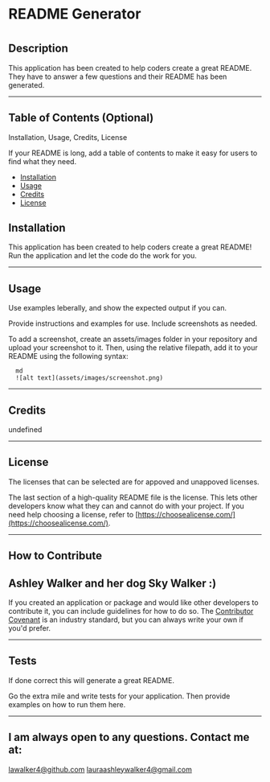 # README Generator
  # <Your-Project-Title>

  ## Description
  This application has been created to help coders create a great README. They have to answer a few questions and their README has been generated.

  ---
  
  ## Table of Contents (Optional)
  Installation, Usage, Credits, License
  
  If your README is long, add a table of contents to make it easy for users to find what they need.
  
  - [Installation](#installation)
  - [Usage](#usage)
  - [Credits](#credits)
  - [License](#license)
  
  ## Installation
This application has been created to help coders create a great README! Run the application and let the code do the work for you.  
  
  ---
  ## Usage
  Use examples leberally, and show the expected output if you can.   

  
  Provide instructions and examples for use. Include screenshots as needed.
  
  To add a screenshot, create an assets/images folder in your repository and upload your screenshot to it. Then, using the relative filepath, add it to your README using the following syntax:
  
      md
      ![alt text](assets/images/screenshot.png)
      
  ---
  
  ## Credits
  undefined  

  --- 
  ## License
  The licenses that can be selected are for appoved and unappoved licenses.   

  
  The last section of a high-quality README file is the license. This lets other developers know what they can and cannot do with your project. If you need help choosing a license, refer to [https://choosealicense.com/](https://choosealicense.com/).
  
  ---
      
  ## How to Contribute
  Ashley Walker and her dog Sky Walker :)  
  ---
  
  If you created an application or package and would like other developers to contribute it, you can include guidelines for how to do so. The [Contributor Covenant](https://www.contributor-covenant.org/) is an industry standard, but you can always write your own if you'd prefer.
  
  ---
  ## Tests
  If done correct this will generate a great README.   
  
  Go the extra mile and write tests for your application. Then provide examples on how to run them here.

  ---
  I am always open to any questions. Contact me at:
  ---
  lawalker4@github.com
  lauraashleywalker4@gmail.com

